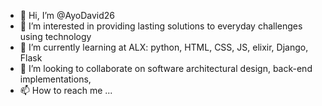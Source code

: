 - 👋 Hi, I’m @AyoDavid26
- 👀 I’m interested in providing lasting solutions to everyday challenges using technology
- 🌱 I’m currently learning at ALX: python, HTML, CSS, JS, elixir, Django, Flask
- 💞️ I’m looking to collaborate on software architectural design, back-end implementations, 
- 📫 How to reach me ...

<!---
AyoDavid26/AyoDavid26 is a ✨ special ✨ repository because its `README.md` (this file) appears on your GitHub profile.
You can click the Preview link to take a look at your changes.
--->
